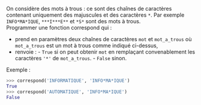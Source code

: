 On considère des mots à trous : ce sont des chaînes de caractères contenant uniquement
des majuscules et des caractères `*`. Par exemple `INFO*MA*IQUE`, `***I***E**` et
`*S*` sont des mots à trous.  
Programmer une fonction correspond qui :

- prend en paramètres deux chaînes de caractères `mot` et `mot_a_trous` où
  `mot_a_trous` est un mot à trous comme indiqué ci-dessus,
- renvoie : - `True` si on peut obtenir `mot` en remplaçant convenablement les caractères
  `'*'` de `mot_a_trous`. - `False` sinon.

Exemple :

```python
>>> correspond('INFORMATIQUE', 'INFO*MA*IQUE')
True
>>> correspond('AUTOMATIQUE', 'INFO*MA*IQUE')
False
```
